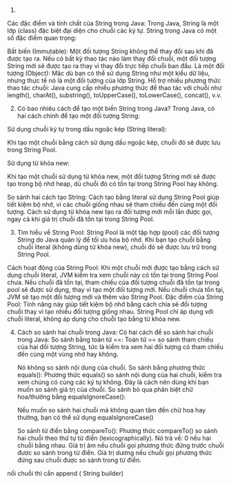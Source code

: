1. 
Các đặc điểm và tính chất của String trong Java:
   Trong Java, String là một lớp (class) đặc biệt đại diện cho chuỗi các ký tự. String trong Java có một số đặc điểm quan trọng:

Bất biến (Immutable): Một đối tượng String không thể thay đổi sau khi đã được tạo ra. Nếu có bất kỳ thao tác nào làm thay đổi chuỗi, một đối tượng String mới sẽ được tạo ra thay vì thay đổi trực tiếp chuỗi ban đầu.
Là một đối tượng (Object): Mặc dù bạn có thể sử dụng String như một kiểu dữ liệu, nhưng thực tế nó là một đối tượng của lớp String.
Hỗ trợ nhiều phương thức thao tác chuỗi: Java cung cấp nhiều phương thức để thao tác với chuỗi như length(), charAt(), substring(), toUpperCase(), toLowerCase(), concat(), v.v.

2. Có bao nhiêu cách để tạo một biến String trong Java?
   Trong Java, có hai cách chính để tạo một đối tượng String:

Sử dụng chuỗi ký tự trong dấu ngoặc kép (String literal):

Khi tạo một chuỗi bằng cách sử dụng dấu ngoặc kép, chuỗi đó sẽ được lưu trong String Pool.


Sử dụng từ khóa new:

Khi tạo một chuỗi sử dụng từ khóa new, một đối tượng String mới sẽ được tạo trong bộ nhớ heap, dù chuỗi đó có tồn tại trong String Pool hay không.

So sánh hai cách tạo String:
Cách tạo bằng literal sử dụng String Pool giúp tiết kiệm bộ nhớ, vì các chuỗi giống nhau sẽ tham chiếu đến cùng một đối tượng.
Cách sử dụng từ khóa new tạo ra đối tượng mới mỗi lần được gọi, ngay cả khi giá trị chuỗi đã tồn tại trong String Pool.


3. Tìm hiểu về String Pool:
   String Pool là một tập hợp (pool) các đối tượng String do Java quản lý để tối ưu hóa bộ nhớ. Khi bạn tạo chuỗi bằng chuỗi literal (không dùng từ khóa new), chuỗi đó sẽ được lưu trữ trong String Pool.

Cách hoạt động của String Pool:
Khi một chuỗi mới được tạo bằng cách sử dụng chuỗi literal, JVM kiểm tra xem chuỗi này có tồn tại trong String Pool chưa.
Nếu chuỗi đã tồn tại, tham chiếu của đối tượng chuỗi đã tồn tại trong pool sẽ được sử dụng, thay vì tạo một đối tượng mới.
Nếu chuỗi chưa tồn tại, JVM sẽ tạo một đối tượng mới và thêm vào String Pool.
Đặc điểm của String Pool:
Tính năng này giúp tiết kiệm bộ nhớ bằng cách chia sẻ đối tượng chuỗi thay vì tạo nhiều đối tượng giống nhau.
String Pool chỉ áp dụng với chuỗi literal, không áp dụng cho chuỗi tạo bằng từ khóa new.

4.  
    Cách so sánh hai chuỗi trong Java:
    Có hai cách để so sánh hai chuỗi trong Java:
    So sánh bằng toán tử ==:
    Toán tử == so sánh tham chiếu của hai đối tượng String, tức là kiểm tra xem hai đối tượng có tham chiếu đến cùng một vùng nhớ hay không.
    

    Nó không so sánh nội dung của chuỗi.
    So sánh bằng phương thức equals():
    Phương thức equals() so sánh nội dung của hai chuỗi, kiểm tra xem chúng có cùng các ký tự không.
    Đây là cách nên dùng khi bạn muốn so sánh giá trị của chuỗi.
    So sánh bỏ qua phân biệt chữ hoa/thường bằng equalsIgnoreCase():


    Nếu muốn so sánh hai chuỗi mà không quan tâm đến chữ hoa hay thường, bạn có thể sử dụng equalsIgnoreCase()


    So sánh từ điển bằng compareTo():
    Phương thức compareTo() so sánh hai chuỗi theo thứ tự từ điển (lexicographically). Nó trả về:
    0 nếu hai chuỗi bằng nhau.
    Giá trị âm nếu chuỗi gọi phương thức đứng trước chuỗi được so sánh trong từ điển.
    Giá trị dương nếu chuỗi gọi phương thức đứng sau chuỗi được so sánh trong từ điển.
    


nối chuỗi thì cần append ( String builder)